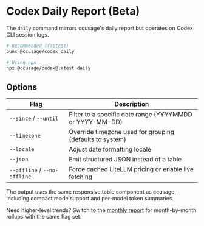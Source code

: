 # Codex Daily Report (Beta)

The `daily` command mirrors ccusage's daily report but operates on Codex CLI session logs.

```bash
# Recommended (fastest)
bunx @ccusage/codex daily

# Using npx
npx @ccusage/codex@latest daily
```

## Options

| Flag | Description |
| --- | --- |
| `--since` / `--until` | Filter to a specific date range (YYYYMMDD or YYYY-MM-DD) |
| `--timezone` | Override timezone used for grouping (defaults to system) |
| `--locale` | Adjust date formatting locale |
| `--json` | Emit structured JSON instead of a table |
| `--offline` / `--no-offline` | Force cached LiteLLM pricing or enable live fetching |

The output uses the same responsive table component as ccusage, including compact mode support and per-model token summaries.

Need higher-level trends? Switch to the [monthly report](./monthly.md) for month-by-month rollups with the same flag set.
